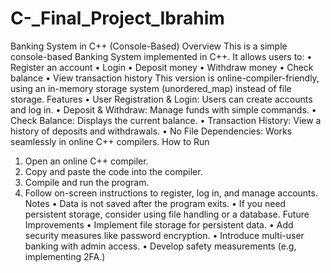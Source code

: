 # C-_Final_Project_Ibrahim

Banking System in C++ (Console-Based)
Overview
This is a simple console-based Banking System implemented in C++. It allows users to:
•	Register an account
•	Login
•	Deposit money
•	Withdraw money
•	Check balance
•	View transaction history
This version is online-compiler-friendly, using an in-memory storage system (unordered_map) instead of file storage.
Features
•	User Registration & Login: Users can create accounts and log in.
•	Deposit & Withdraw: Manage funds with simple commands.
•	Check Balance: Displays the current balance.
•	Transaction History: View a history of deposits and withdrawals.
•	No File Dependencies: Works seamlessly in online C++ compilers.
How to Run
1.	Open an online C++ compiler.
2.	Copy and paste the code into the compiler.
3.	Compile and run the program.
4.	Follow on-screen instructions to register, log in, and manage accounts.
Notes
•	Data is not saved after the program exits.
•	If you need persistent storage, consider using file handling or a database.
Future Improvements
•	Implement file storage for persistent data.
•	Add security measures like password encryption.
•	Introduce multi-user banking with admin access.
•	Develop safety measurements (e.g, implementing 2FA.)

